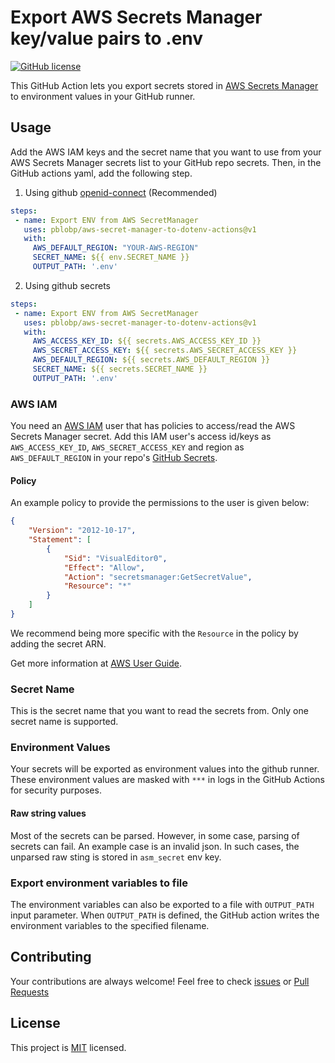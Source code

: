 # Export AWS Secrets Manager key/value pairs to .env

[![GitHub license](https://img.shields.io/badge/license-MIT-blue.svg)](https://github.com/pblobp/aws-secret-manager-to-dotenv-actions/blob/master/LICENSE)

This GitHub Action lets you export secrets stored in [AWS Secrets Manager](https://aws.amazon.com/secrets-manager) to environment values in your GitHub runner.

## Usage

Add the AWS IAM keys and the secret name that you want to use from your AWS Secrets Manager secrets list to your GitHub repo secrets. Then, in the GitHub actions yaml, add the following step.

1. Using github [openid-connect](https://docs.github.com/en/actions/deployment/security-hardening-your-deployments/configuring-openid-connect-in-amazon-web-services) (Recommended)

```yaml
steps:
 - name: Export ENV from AWS SecretManager
   uses: pblobp/aws-secret-manager-to-dotenv-actions@v1
   with:
     AWS_DEFAULT_REGION: "YOUR-AWS-REGION"
     SECRET_NAME: ${{ env.SECRET_NAME }}
     OUTPUT_PATH: '.env'
```

2. Using github secrets

```yaml
steps:
 - name: Export ENV from AWS SecretManager
   uses: pblobp/aws-secret-manager-to-dotenv-actions@v1
   with:
     AWS_ACCESS_KEY_ID: ${{ secrets.AWS_ACCESS_KEY_ID }}
     AWS_SECRET_ACCESS_KEY: ${{ secrets.AWS_SECRET_ACCESS_KEY }}
     AWS_DEFAULT_REGION: ${{ secrets.AWS_DEFAULT_REGION }}
     SECRET_NAME: ${{ secrets.SECRET_NAME }}
     OUTPUT_PATH: '.env'
```

### AWS IAM

You need an [AWS IAM](https://aws.amazon.com/iam) user that has policies to access/read the AWS Secrets Manager secret. Add this IAM user's access id/keys as `AWS_ACCESS_KEY_ID`, `AWS_SECRET_ACCESS_KEY` and region as `AWS_DEFAULT_REGION` in your repo's [GitHub Secrets](https://help.github.com/en/actions/automating-your-workflow-with-github-actions/creating-and-using-encrypted-secrets).

#### Policy

An example policy to provide the permissions to the user is given below:

```json
{
    "Version": "2012-10-17",
    "Statement": [
        {
            "Sid": "VisualEditor0",
            "Effect": "Allow",
            "Action": "secretsmanager:GetSecretValue",
            "Resource": "*"
        }
    ]
}
```

We recommend being more specific with the `Resource` in the policy by adding the secret ARN.

Get more information at [AWS User Guide](https://docs.aws.amazon.com/secretsmanager/latest/userguide/auth-and-access_identity-based-policies.html#permissions_grant-get-secret-value-to-one-secret).

### Secret Name

This is the secret name that you want to read the secrets from. Only one secret name is supported.

### Environment Values

Your secrets will be exported as environment values into the github runner.
These environment values are masked with `***` in logs in the GitHub Actions for security purposes.

#### Raw string values

Most of the secrets can be parsed. However, in some case, parsing of secrets can fail. An example case is an invalid json.
In such cases, the unparsed raw sting is stored in `asm_secret` env key.  

### Export environment variables to file

The environment variables can also be exported to a file with `OUTPUT_PATH` input parameter.
When `OUTPUT_PATH` is defined, the GitHub action writes the environment variables to the specified filename.

## Contributing

Your contributions are always welcome!
Feel free to check [issues](https://github.com/pblobp/aws-secret-manager-to-dotenv-actions/issues)
or [Pull Requests](https://github.com/pblobp/aws-secret-manager-to-dotenv-actions/pulls)

## License

This project is [MIT](https://github.com/pblobp/aws-secret-manager-to-dotenv-actions/blob/master/LICENSE) licensed.
